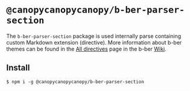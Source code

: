# `@canopycanopycanopy/b-ber-parser-section`

The `b-ber-parser-section` package is used internally parse containing custom Markdown extension (directive). More information about b-ber themes can be found in the [All directives](https://github.com/triplecanopy/b-ber/wiki/all-directives) page in the b-ber [Wiki](https://github.com/triplecanopy/b-ber/wiki/all-directives).

## Install

```
$ npm i -g @canopycanopycanopy/b-ber-parser-section
```
